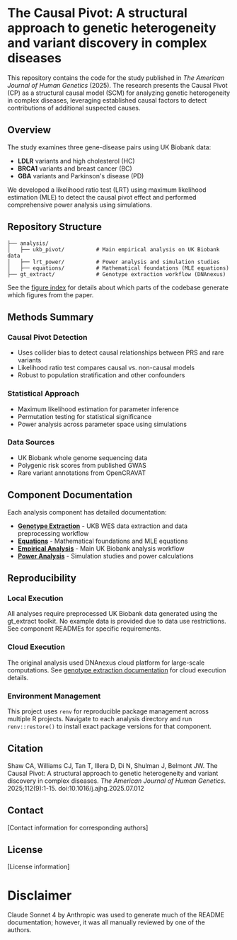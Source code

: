 # The Causal Pivot: A structural approach to genetic heterogeneity and variant discovery in complex diseases

This repository contains the code for the study published in *The American Journal of Human Genetics* (2025).
The research presents the Causal Pivot (CP) as a structural causal model (SCM) for analyzing genetic heterogeneity in complex diseases, leveraging established causal factors to detect contributions of additional suspected causes.

## Overview

The study examines three gene-disease pairs using UK Biobank data:
- **LDLR** variants and high cholesterol (HC)  
- **BRCA1** variants and breast cancer (BC)
- **GBA** variants and Parkinson's disease (PD)

We developed a likelihood ratio test (LRT) using maximum likelihood estimation (MLE) to detect the causal pivot effect
and performed comprehensive power analysis using simulations.

## Repository Structure

```
├── analysis/
│   ├── ukb_pivot/          # Main empirical analysis on UK Biobank data
│   ├── lrt_power/          # Power analysis and simulation studies  
│   ├── equations/          # Mathematical foundations (MLE equations)
├── gt_extract/             # Genotype extraction workflow (DNAnexus)
```

See the [figure index](FIGURE_INDEX.md) for details about which parts of the codebase generate which figures from the paper.

## Methods Summary

### Causal Pivot Detection
- Uses collider bias to detect causal relationships between PRS and rare variants
- Likelihood ratio test compares causal vs. non-causal models
- Robust to population stratification and other confounders

### Statistical Approach
- Maximum likelihood estimation for parameter inference
- Permutation testing for statistical significance
- Power analysis across parameter space using simulations

### Data Sources
- UK Biobank whole genome sequencing data
- Polygenic risk scores from published GWAS
- Rare variant annotations from OpenCRAVAT

## Component Documentation

Each analysis component has detailed documentation:

- [**Genotype Extraction**](gt_extract/README.md) - UKB WES data extraction and data preprocessing workflow
- [**Equations**](analysis/equations/README.md) - Mathematical foundations and MLE equations
- [**Empirical Analysis**](analysis/ukb_pivot/README.md) - Main UK Biobank analysis workflow
- [**Power Analysis**](analysis/lrt_power/README.md) - Simulation studies and power calculations  

## Reproducibility

### Local Execution
All analyses require preprocessed UK Biobank data generated using the gt_extract toolkit.
No example data is provided due to data use restrictions.
See component READMEs for specific requirements.

### Cloud Execution
The original analysis used DNAnexus cloud platform for large-scale computations.
See [genotype extraction documentation](gt_extract/README.md) for cloud execution details.

### Environment Management
This project uses `renv` for reproducible package management across multiple R projects.
Navigate to each analysis directory and run `renv::restore()` to install exact package versions for that component.

## Citation

Shaw CA, Williams CJ, Tan T, Illera D, Di N, Shulman J, Belmont JW.
The Causal Pivot: A structural approach to genetic heterogeneity and variant discovery in complex diseases.
*The American Journal of Human Genetics*.
2025;112(9):1-15.
doi:10.1016/j.ajhg.2025.07.012

## Contact

[Contact information for corresponding authors]

## License

[License information]

# Disclaimer

Claude Sonnet 4 by Anthropic was used to generate much of the README documentation;
however, it was all manually reviewed by one of the authors.
